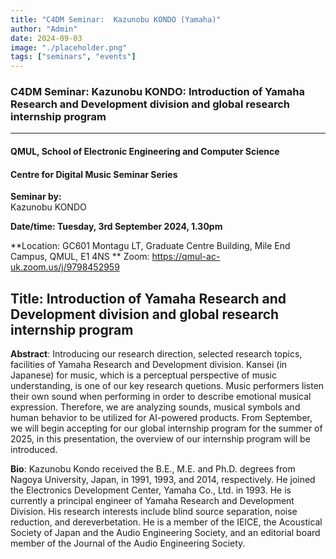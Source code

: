 ```yaml
---
title: "C4DM Seminar:  Kazunobu KONDO (Yamaha)"
author: "Admin"
date: 2024-09-03
image: "./placeholder.png"
tags: ["seminars", "events"]
---
```


### C4DM Seminar: Kazunobu KONDO: Introduction of Yamaha Research and Development division and global research internship program
-----------------

#### QMUL, School of Electronic Engineering and Computer Science

#### Centre for Digital Music Seminar Series

**Seminar by:**   
   Kazunobu KONDO

**Date/time:  Tuesday, 3rd September 2024, 1.30pm**

**Location: GC601 Montagu LT, Graduate Centre Building, Mile End Campus, QMUL, E1 4NS **
Zoom: https://qmul-ac-uk.zoom.us/j/9798452959


<b>Title</b>: Introduction of Yamaha Research and Development division and global research internship program
-----------------

<b>Abstract</b>: Introducing our research direction, selected research topics, facilities of Yamaha Research and Development division.
Kansei (in Japanese) for music, which is a perceptual perspective of music understanding, is one of our key research quetions.
Music performers listen their own sound when performing in order to describe emotional musical expression.
Therefore, we are analyzing sounds, musical symbols and human behavior to be utilized for AI-powered products.
From September, we will begin accepting for our global internship program for the summer of 2025, in this presentation, the overview of our internship program will be introduced.

<b>Bio</b>: Kazunobu Kondo received the B.E., M.E. and Ph.D. degrees from Nagoya University, Japan, in 1991, 1993, and 2014, respectively.
He joined the Electronics Development Center, Yamaha Co., Ltd. in 1993.
He is currently a principal engineer of Yamaha Research and Development Division.
His research interests include blind source separation, noise reduction, and dereverbetation.
He is a member of the IEICE, the Acoustical Society of Japan and the Audio Engineering Society, and an editorial board member of the Journal of the Audio Engineering Society.
